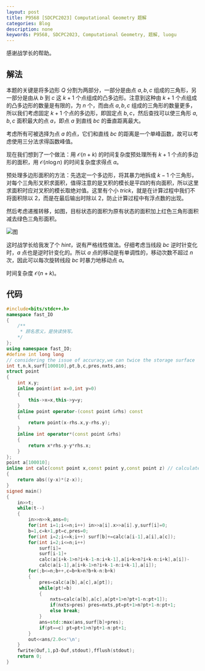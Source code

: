 ```yaml
---
layout: post
title: P9568 [SDCPC2023] Computational Geometry 题解
categories: Blog
description: none
keywords: P9568, SDCPC2023, Computational Geometry, 题解, luogu
---
```


感谢战学长的帮助。

## 解法

本题的关键是将多边形 $Q$ 分割为两部分，一部分是由点 $a,b,c$ 组成的三角形，另一部分是由从 $b$ 到 $c$ 这 $k + 1$ 个点组成的凸多边形。注意到这种由 $k + 1$ 个点组成的凸多边形的数量是有限的，为 $n$ 个，而由点 $a,b,c$ 组成的三角形的数量更多，所以我们考虑固定 $k + 1$ 个点的多边形，即固定点 $b,c$，然后查找可以使三角形 $a,b,c$ 面积最大的点 $a$，即点 $a$ 到直线 $bc$ 的垂直距离最大。

考虑所有可被选择为点 $a$ 的点，它们和直线 $bc$ 的距离是一个单峰函数，故可以考虑使用三分法求得函数峰值。

现在我们想到了一个做法：用 $\mathcal{O}(n + k)$ 的时间复杂度预处理所有 $k + 1$ 个点的多边形的面积，用 $\mathcal{O}(n \log n)$ 的时间复杂度求得点 $a$。

预处理多边形面积的方法：先选定一个多边形，将其暴力地拆成 $k-1$ 个三角形，对每个三角形叉积求面积，值得注意的是叉积的模长是平四的有向面积，所以这里求面积时应对叉积的模长取绝对值。这里有个小 $trick$，就是在计算过程中我们不将面积除以 $2$，而是在最后输出时除以 $2$，防止计算过程中有浮点数的出现。

然后考虑递推转移，如图，目标状态的面积为原有状态的面积加上红色三角形面积减去绿色三角形面积。

![图](https://cdn.luogu.com.cn/upload/image_hosting/p01pssuh.png)

这时战学长给我发了个 $hint$，说有严格线性做法。仔细考虑当线段 $bc$ 逆时针变化时，$a$ 点也是逆时针变化的。所以 $a$ 点的移动是有单调性的，移动次数不超过 $n$ 次，因此可以每次旋转线段 $bc$ 时暴力地移动点 $a$。

时间复杂度 $\mathcal{O}(n + k)$。

## 代码

```cpp
#include<bits/stdc++.h>
namespace fast_IO
{
	/**
	 * 顾名思义，是快读快写。
	*/
};
using namespace fast_IO;
#define int long long
// considering the issue of accuracy,we can twice the storage surface
int t,n,k,surf[100010],pt,b,c,pres,nxts,ans;
struct point
{
	int x,y;
	inline point(int x=0,int y=0)
	{
		this->x=x,this->y=y;
	}
	inline point operator-(const point &rhs) const
	{
		return point(x-rhs.x,y-rhs.y);
	}
	inline int operator*(const point &rhs)
	{
		return x*rhs.y-y*rhs.x;
	}
};
point a[100010];
inline int calc(const point x,const point y,const point z) // calculate the surface of the triangle we chose
{
	return abs((y-x)*(z-x));
}
signed main()
{
	in>>t;
	while(t--)
	{
		in>>n>>k,ans=0;
		for(int i=1;i<=n;i++) in>>a[i].x>>a[i].y,surf[i]=0;
		b=1,c=k+1,pt=c,pres=0;
		for(int i=2;i<=k;i++) surf[b]+=calc(a[i-1],a[i],a[c]);
		for(int i=2;i<=n;i++)
			surf[i]=
			surf[i-1]+
			calc(a[i+k-1>n?i+k-1-n:i+k-1],a[i+k>n?i+k-n:i+k],a[i])-
			calc(a[i-1],a[i+k-1>n?i+k-1-n:i+k-1],a[i]);
		for(;b<=n;b++,c=b+k>n?b+k-n:b+k)
		{
			pres=calc(a[b],a[c],a[pt]);
			while(pt!=b)
			{
				nxts=calc(a[b],a[c],a[pt+1>n?pt+1-n:pt+1]);
				if(nxts>pres) pres=nxts,pt=pt+1>n?pt+1-n:pt+1;
				else break;
			}
			ans=std::max(ans,surf[b]+pres);
			if(pt==c) pt=pt+1>n?pt+1-n:pt+1;
		}
		out<<ans/2.0<<'\n';
	}
	fwrite(Ouf,1,p3-Ouf,stdout),fflush(stdout);
	return 0;
}
```
